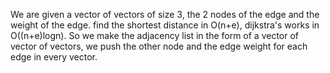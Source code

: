 We are given a vector of vectors of size 3, the 2 nodes of the edge and the weight of the edge. find the shortest distance in O(n+e), dijkstra's works in O((n+e)logn).
So we make the adjacency list in the form of a vector of vector of vectors, we push the other node and the edge weight for each edge in every vector.
